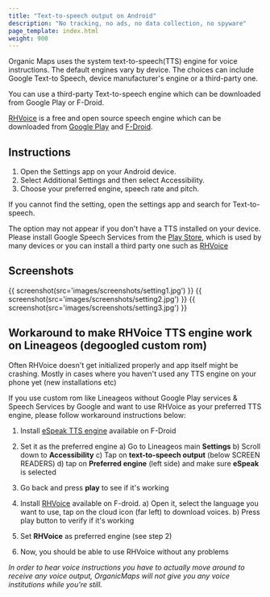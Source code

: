```yaml
---
title: "Text-to-speech output on Android"
description: "No tracking, no ads, no data collection, no spyware"
page_template: index.html
weight: 900
---
```

Organic Maps uses the system text-to-speech(TTS) engine for voice instructions. The default engines vary by device. The choices can include Google Text-to Speech, device manufacturer's engine or a third-party one. 

You can use a third-party Text-to-speech engine which can be downloaded from Google Play or F-Droid. 

[RHVoice](https://rhvoice.org/) is a free and open source speech engine which can be downloaded from [Google Play](https://play.google.com/store/apps/details?id=com.github.olga_yakovleva.rhvoice.android) and [F-Droid](https://f-droid.org/en/packages/com.github.olga_yakovleva.rhvoice.android/).

## Instructions

1. Open the Settings app on your Android device.
2. Select Additional Settings and then select Accessibility.
3. Choose your preferred engine, speech rate and pitch.

If you cannot find the setting, open the settings app and search for Text-to-speech.

The option may not appear if you don't have a TTS installed on your device. Please install Google Speech Services from the [Play Store](https://play.google.com/store/apps/details?id=com.google.android.tts), which is used by many devices or you can install a third party one such as [RHVoice](https://play.google.com/store/apps/details?id=com.github.olga_yakovleva.rhvoice.android)

## Screenshots

{{ screenshot(src='images/screenshots/setting1.jpg') }}
{{ screenshot(src='images/screenshots/setting2.jpg') }}
{{ screenshot(src='images/screenshots/setting3.jpg') }}

## Workaround to make RHVoice TTS engine work on Lineageos (degoogled custom rom)

Often RHVoice doesn't get initialized properly and app itself might be crashing. Mostly in cases where you haven't used any TTS engine on your phone yet (new installations etc)

If you use custom rom like Lineageos without Google Play services & Speech Services by Google and want to use RHVoice as your preferred TTS engine, please follow workaround instructions below:

1) Install [eSpeak TTS engine](https://f-droid.org/en/packages/com.reecedunn.espeak) available on F-Droid

2) Set it as the preferred engine
a) Go to Lineageos main **Settings**
b) Scroll down to **Accessibility**
c) Tap on **text-to-speech output** (below SCREEN READERS)
d) tap on **Preferred engine** (left side) and make sure **eSpeak** is selected
3) Go back and press **play** to see if it's working
4) Install [RHVoice](https://f-droid.org/en/packages/com.github.olga_yakovleva.rhvoice.android/) available on F-droid.
a) Open it, select the language you want to use, tap on the cloud icon (far left) to download voices.
b) Press play button to verify if it's working
5) Set **RHVoice** as preferred engine (see step 2)
6) Now, you should be able to use RHVoice without any problems

*In order to hear voice instructions you have to actually move around to receive any voice output, OrganicMaps will not give you any voice institutions while you're still.*
